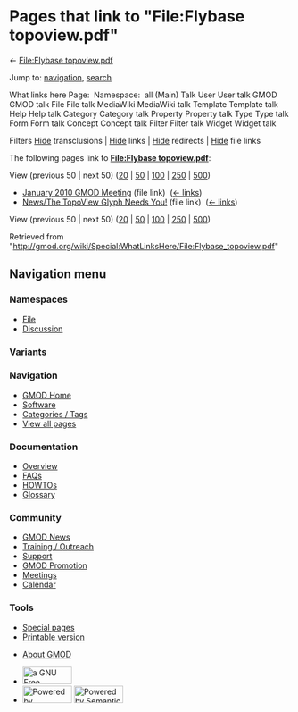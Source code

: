 <div id="mw-page-base" class="noprint">

</div>

<div id="mw-head-base" class="noprint">

</div>

<div id="content" class="mw-body" role="main">

<span id="top"></span>

<div id="mw-js-message" style="display:none;">

</div>



# <span dir="auto">Pages that link to "File:Flybase topoview.pdf"</span>

<div id="bodyContent">

<div id="contentSub">

← [File:Flybase
topoview.pdf](/wiki/File:Flybase_topoview.pdf "File:Flybase topoview.pdf")

</div>

<div id="jump-to-nav" class="mw-jump">

Jump to: [navigation](#mw-navigation), [search](#p-search)

</div>

<div id="mw-content-text">

What links here Page:  Namespace:  all (Main) Talk User User talk GMOD
GMOD talk File File talk MediaWiki MediaWiki talk Template Template talk
Help Help talk Category Category talk Property Property talk Type Type
talk Form Form talk Concept Concept talk Filter Filter talk Widget
Widget talk

Filters
[Hide](/mediawiki/index.php?title=Special:WhatLinksHere/File:Flybase_topoview.pdf&hidetrans=1 "Special:WhatLinksHere/File:Flybase topoview.pdf")
transclusions \|
[Hide](/mediawiki/index.php?title=Special:WhatLinksHere/File:Flybase_topoview.pdf&hidelinks=1 "Special:WhatLinksHere/File:Flybase topoview.pdf")
links \|
[Hide](/mediawiki/index.php?title=Special:WhatLinksHere/File:Flybase_topoview.pdf&hideredirs=1 "Special:WhatLinksHere/File:Flybase topoview.pdf")
redirects \|
[Hide](/mediawiki/index.php?title=Special:WhatLinksHere/File:Flybase_topoview.pdf&hideimages=1 "Special:WhatLinksHere/File:Flybase topoview.pdf")
file links

The following pages link to **[File:Flybase
topoview.pdf](/wiki/File:Flybase_topoview.pdf "File:Flybase topoview.pdf")**:

View (previous 50 \| next 50)
([20](/mediawiki/index.php?title=Special:WhatLinksHere/File:Flybase_topoview.pdf&limit=20 "Special:WhatLinksHere/File:Flybase topoview.pdf")
\|
[50](/mediawiki/index.php?title=Special:WhatLinksHere/File:Flybase_topoview.pdf&limit=50 "Special:WhatLinksHere/File:Flybase topoview.pdf")
\|
[100](/mediawiki/index.php?title=Special:WhatLinksHere/File:Flybase_topoview.pdf&limit=100 "Special:WhatLinksHere/File:Flybase topoview.pdf")
\|
[250](/mediawiki/index.php?title=Special:WhatLinksHere/File:Flybase_topoview.pdf&limit=250 "Special:WhatLinksHere/File:Flybase topoview.pdf")
\|
[500](/mediawiki/index.php?title=Special:WhatLinksHere/File:Flybase_topoview.pdf&limit=500 "Special:WhatLinksHere/File:Flybase topoview.pdf"))

- [January 2010 GMOD
  Meeting](/wiki/January_2010_GMOD_Meeting "January 2010 GMOD Meeting")
  (file link) ‎ <span class="mw-whatlinkshere-tools">([←
  links](/mediawiki/index.php?title=Special:WhatLinksHere&target=January+2010+GMOD+Meeting "Special:WhatLinksHere"))</span>
- [News/The TopoView Glyph Needs
  You!](/wiki/News/The_TopoView_Glyph_Needs_You! "News/The TopoView Glyph Needs You!")
  (file link) ‎ <span class="mw-whatlinkshere-tools">([←
  links](/mediawiki/index.php?title=Special:WhatLinksHere&target=News%2FThe+TopoView+Glyph+Needs+You%21 "Special:WhatLinksHere"))</span>

View (previous 50 \| next 50)
([20](/mediawiki/index.php?title=Special:WhatLinksHere/File:Flybase_topoview.pdf&limit=20 "Special:WhatLinksHere/File:Flybase topoview.pdf")
\|
[50](/mediawiki/index.php?title=Special:WhatLinksHere/File:Flybase_topoview.pdf&limit=50 "Special:WhatLinksHere/File:Flybase topoview.pdf")
\|
[100](/mediawiki/index.php?title=Special:WhatLinksHere/File:Flybase_topoview.pdf&limit=100 "Special:WhatLinksHere/File:Flybase topoview.pdf")
\|
[250](/mediawiki/index.php?title=Special:WhatLinksHere/File:Flybase_topoview.pdf&limit=250 "Special:WhatLinksHere/File:Flybase topoview.pdf")
\|
[500](/mediawiki/index.php?title=Special:WhatLinksHere/File:Flybase_topoview.pdf&limit=500 "Special:WhatLinksHere/File:Flybase topoview.pdf"))

</div>

<div class="printfooter">

Retrieved from
"<http://gmod.org/wiki/Special:WhatLinksHere/File:Flybase_topoview.pdf>"

</div>

<div id="catlinks" class="catlinks catlinks-allhidden">

</div>

<div class="visualClear">

</div>

</div>

</div>

<div id="mw-navigation">

## Navigation menu

<div id="mw-head">



<div id="left-navigation">

<div id="p-namespaces" class="vectorTabs" role="navigation"
aria-labelledby="p-namespaces-label">

### Namespaces

- <span id="ca-nstab-image"><a href="/wiki/File:Flybase_topoview.pdf" accesskey="c"
  title="View the file page [c]">File</a></span>
- <span id="ca-talk"><a
  href="/mediawiki/index.php?title=File_talk:Flybase_topoview.pdf&amp;action=edit&amp;redlink=1"
  accesskey="t"
  title="Discussion about the content page [t]">Discussion</a></span>

</div>

<div id="p-variants" class="vectorMenu emptyPortlet" role="navigation"
aria-labelledby="p-variants-label">

### 

### Variants[](#)

<div class="menu">

</div>

</div>

</div>

<div id="right-navigation">





</div>



</div>

</div>

</div>

<div id="mw-panel">

<div id="p-logo" role="banner">

<a href="/wiki/Main_Page"
style="background-image: url(http://gmod.org/images/GMOD-cogs.png);"
title="Visit the main page"></a>

</div>

<div id="p-Navigation" class="portal" role="navigation"
aria-labelledby="p-Navigation-label">

### Navigation

<div class="body">

- <span id="n-GMOD-Home">[GMOD Home](/wiki/Main_Page)</span>
- <span id="n-Software">[Software](/wiki/GMOD_Components)</span>
- <span id="n-Categories-.2F-Tags">[Categories /
  Tags](/wiki/Categories)</span>
- <span id="n-View-all-pages">[View all
  pages](/wiki/Special:AllPages)</span>

</div>

</div>

<div id="p-Documentation" class="portal" role="navigation"
aria-labelledby="p-Documentation-label">

### Documentation

<div class="body">

- <span id="n-Overview">[Overview](/wiki/Overview)</span>
- <span id="n-FAQs">[FAQs](/wiki/Category:FAQ)</span>
- <span id="n-HOWTOs">[HOWTOs](/wiki/Category:HOWTO)</span>
- <span id="n-Glossary">[Glossary](/wiki/Glossary)</span>

</div>

</div>

<div id="p-Community" class="portal" role="navigation"
aria-labelledby="p-Community-label">

### Community

<div class="body">

- <span id="n-GMOD-News">[GMOD News](/wiki/GMOD_News)</span>
- <span id="n-Training-.2F-Outreach">[Training /
  Outreach](/wiki/Training_and_Outreach)</span>
- <span id="n-Support">[Support](/wiki/Support)</span>
- <span id="n-GMOD-Promotion">[GMOD
  Promotion](/wiki/GMOD_Promotion)</span>
- <span id="n-Meetings">[Meetings](/wiki/Meetings)</span>
- <span id="n-Calendar">[Calendar](/wiki/Calendar)</span>

</div>

</div>

<div id="p-tb" class="portal" role="navigation"
aria-labelledby="p-tb-label">

### Tools

<div class="body">

- <span id="t-specialpages"><a href="/wiki/Special:SpecialPages" accesskey="q"
  title="A list of all special pages [q]">Special pages</a></span>
- <span id="t-print"><a
  href="/mediawiki/index.php?title=Special:WhatLinksHere/File:Flybase_topoview.pdf&amp;printable=yes"
  rel="alternate" accesskey="p"
  title="Printable version of this page [p]">Printable version</a></span>

</div>

</div>

</div>

</div>

<div id="footer" role="contentinfo">

- <span id="footer-places-about">[About
  GMOD](/wiki/GMOD:About "GMOD:About")</span>

<!-- -->

- <span id="footer-copyrightico">[<img src="http://www.gnu.org/graphics/gfdl-logo-small.png" width="88"
  height="31" alt="a GNU Free Documentation License" />](http://www.gnu.org/licenses/fdl-1.3.html)</span>
- <span id="footer-poweredbyico">[<img src="/mediawiki/skins/common/images/poweredby_mediawiki_88x31.png"
  width="88" height="31" alt="Powered by MediaWiki" />](//www.mediawiki.org/)
  [<img
  src="/mediawiki/extensions/SemanticMediaWiki/includes/../resources/images/smw_button.png"
  width="88" height="31" alt="Powered by Semantic MediaWiki" />](https://www.semantic-mediawiki.org/wiki/Semantic_MediaWiki)</span>

<div style="clear:both">

</div>

</div>
